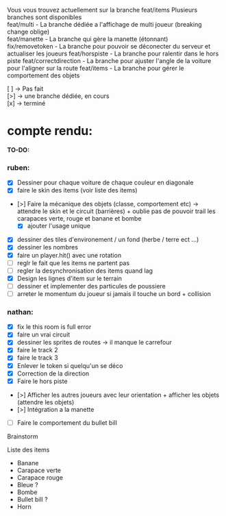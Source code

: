 
Vous vous trouvez actuellement sur la branche feat/items
Plusieurs branches sont disponibles  
feat/multi - La branche dédiée a l'affichage de multi joueur (breaking change oblige)  
feat/manette - La branche qui gère la manette (étonnant)  
fix/removetoken - La branche pour pouvoir se déconecter du serveur et actualiser les joueurs
feat/horspiste - La branche pour ralentir dans le hors piste
feat/correctdirection - La branche pour ajuster l'angle de la voiture pour l'aligner sur la route
feat/items - La branche pour gérer le comportement des objets

[ ] -> Pas fait  
[>] -> une branche dédiée, en cours  
[x] -> terminé  

# compte rendu:
**TO-DO:**
### ruben:
- [X] Dessiner pour chaque voiture de chaque couleur en diagonale 
- [x] faire le skin des items (voir liste des items)
- [>] Faire la mécanique des objets (classe, comportement etc) -> attendre le skin et le circuit (barrières) + oublie pas de pouvoir trail les carapaces verte, rouge et banane et bombe
    - [X] ajouter l'usage unique 
- [X] dessiner des tiles d'environement / un fond (herbe / terre ect ...)
- [X] dessiner les nombres
- [X] faire un player.hit() avec une rotation
- [ ] reglr le fait que les items ne partent pas 
- [ ] regler la desynchronisation des items quand lag
- [x] Design les lignes d'item sur le terrain
- [ ] dessiner et implementer des particules de poussiere
- [ ] arreter le momentum du joueur si jamais il touche un bord + collision 

### nathan:
- [x] fix le this room is full error
- [x] faire un vrai circuit
- [x] dessiner les sprites de routes -> il manque le carrefour
- [x] faire le track 2
- [x] faire le track 3
- [x] Enlever le token si quelqu'un se déco
- [x] Correction de la direction
- [x] Faire le hors piste
- [>] Afficher les autres joueurs avec leur orientation + afficher les objets (attendre les objets)
- [>] Intégration a la manette
- [ ] Faire le comportement du bullet bill

Brainstorm

Liste des items
- Banane
- Carapace verte
- Carapace rouge
- Bleue ?
- Bombe
- Bullet bill ?
- Horn
